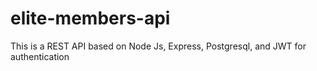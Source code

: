 # elite-members-api
This is a REST API based on Node Js, Express, Postgresql, and JWT for authentication
